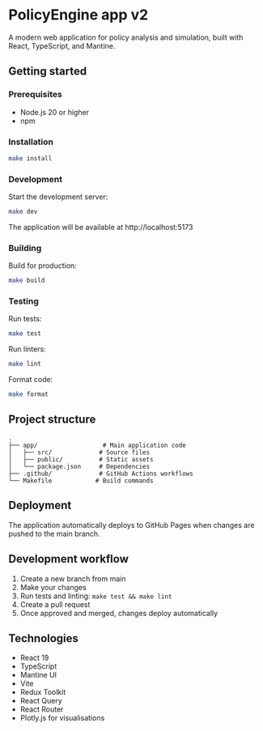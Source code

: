 # PolicyEngine app v2

A modern web application for policy analysis and simulation, built with React, TypeScript, and Mantine.

## Getting started

### Prerequisites

- Node.js 20 or higher
- npm

### Installation

```bash
make install
```

### Development

Start the development server:

```bash
make dev
```

The application will be available at http://localhost:5173

### Building

Build for production:

```bash
make build
```

### Testing

Run tests:

```bash
make test
```

Run linters:

```bash
make lint
```

Format code:

```bash
make format
```

## Project structure

```
.
├── app/                  # Main application code
│   ├── src/             # Source files
│   ├── public/          # Static assets
│   └── package.json     # Dependencies
├── .github/             # GitHub Actions workflows
└── Makefile            # Build commands
```

## Deployment

The application automatically deploys to GitHub Pages when changes are pushed to the main branch.

## Development workflow

1. Create a new branch from main
2. Make your changes
3. Run tests and linting: `make test && make lint`
4. Create a pull request
5. Once approved and merged, changes deploy automatically

## Technologies

- React 19
- TypeScript
- Mantine UI
- Vite
- Redux Toolkit
- React Query
- React Router
- Plotly.js for visualisations
